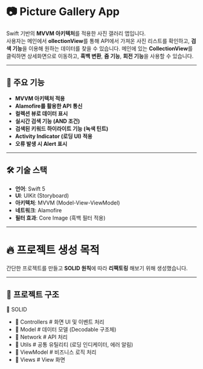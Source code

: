 

# 📷 Picture Gallery App

Swift 기반의 **MVVM 아키텍처**를 적용한 사진 갤러리 앱입니다.  
사용자는 메인에서 **ollectionView**를 통해 API에서 가져온 사진 리스트를 확인하고, **검색 기능**을 이용해 원하는 데이터를 찾을 수 있습니다.
메인에 있는 **CollectionView**를 클릭하면 상세화면으로 이동하고, **흑백 변환**, **줌 기능**, **회전 기능**을 사용할 수 있습니다.

---

## 🚀 주요 기능
- **MVVM 아키텍처 적용**
- **Alamofire를 활용한 API 통신**
- **컬렉션 뷰로 데이터 표시**
- **실시간 검색 기능 (AND 조건)**
- **검색된 키워드 하이라이트 기능 (녹색 틴트)**
- **Activity Indicator (로딩 UI) 적용**
- **오류 발생 시 Alert 표시**

---

## 🛠 기술 스택
- **언어**: Swift 5
- **UI**: UIKit (Storyboard)
- **아키텍처**: MVVM (Model-View-ViewModel)
- **네트워크**: Alamofire
- **필터 효과**: Core Image (흑백 필터 적용)

---

# 🔥 프로젝트 생성 목적
간단한 프로젝트를 만들고 **SOLID 원칙**에 따라 **리팩토링** 해보기 위해 생성했습니다.

---

## 📂 프로젝트 구조
📂 SOLID
- 📂 Controllers # 화면 UI 및 이벤트 처리
- 📂 Model # 데이터 모델 (Decodable 구조체)
- 📂 Network # API 처리
- 📂 Utils # 공통 유틸리티 (로딩 인디케이터, 에러 알림)
- 📂 ViewModel # 비즈니스 로직 처리
- 📂 Views # View 화면
